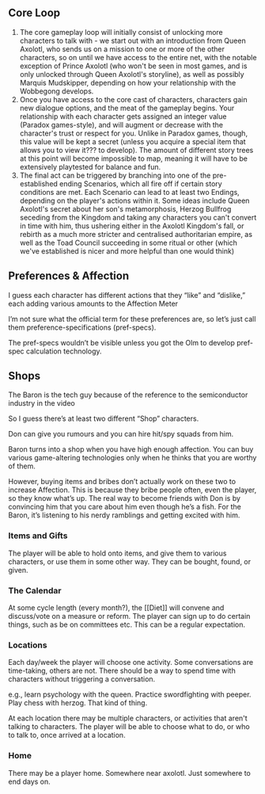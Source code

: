 ## Core Loop
1. The core gameplay loop will initially consist of unlocking more characters to talk with - we start out with an introduction from Queen Axolotl, who sends us on a mission to one or more of the other characters, so on until we have access to the entire net, with the notable exception of Prince Axolotl (who won't be seen in most games, and is only unlocked through Queen Axolotl's storyline), as well as possibly Marquis Mudskipper, depending on how your relationship with the Wobbegong develops.
2. Once you have access to the core cast of characters, characters gain new dialogue options, and the meat of the gameplay begins. Your relationship with each character gets assigned an integer value (Paradox games-style), and will augment or decrease with the character's trust or respect for you. Unlike in Paradox games, though, this value will be kept a secret (unless you acquire a special item that allows you to view it??? to develop). The amount of different story trees at this point will become impossible to map, meaning it will have to be extensively playtested for balance and fun.
3. The final act can be triggered by branching into one of the pre-established ending Scenarios, which all fire off if certain story conditions are met. Each Scenario can lead to at least two Endings, depending on the player's actions within it. Some ideas include Queen Axolotl's secret about her son's metamorphosis, Herzog Bullfrog seceding from the Kingdom and taking any characters you can't convert in time with him, thus ushering either in the Axolotl Kingdom's fall, or rebirth as a much more stricter and centralised authoritarian empire, as well as the Toad Council succeeding in some ritual or other (which we've established is nicer and more helpful than one would think)
## Preferences & Affection
I guess each character has different actions that they “like” and “dislike,” each adding various amounts to the Affection Meter

I’m not sure what the official term for these preferences are, so let’s just call them preference-specifications (pref-specs). 

The pref-specs wouldn’t be visible unless you got the Olm to develop pref-spec calculation technology.
## Shops

The Baron is the tech guy because of the reference to the semiconductor industry in the video

So I guess there’s at least two different “Shop” characters.

Don can give you rumours and you can hire hit/spy squads from him.

Baron turns into a shop when you have high enough affection. You can buy various game-altering technologies only when he thinks that you are worthy of them.

However, buying items and bribes don’t actually work on these two to increase Affection. This is because they bribe people often, even the player, so they know what’s up. The real way to become friends with Don is by convincing him that you care about him even though he’s a fish. For the Baron, it’s listening to his nerdy ramblings and getting excited with him.
### Items and Gifts
The player will be able to hold onto items, and give them to various characters, or use them in some other way. They can be bought, found, or given.
### The Calendar
At some cycle length (every month?), the [[Diet]] will convene and discuss/vote on a measure or reform.
The player can sign up to do certain things, such as be on committees etc. This can be a regular expectation.
### Locations 
Each day/week the player will choose one activity. Some conversations are time-taking, others are not. There should be a way to spend time with characters without triggering a conversation.

e.g., learn psychology with the queen. Practice swordfighting with peeper. Play chess with herzog. That kind of thing.

At each location there may be multiple characters, or activities that aren't talking to characters. The player will be able to choose what to do, or who to talk to, once arrived at a location.
### Home
There may be a player home. Somewhere near axolotl. Just somewhere to end days on.